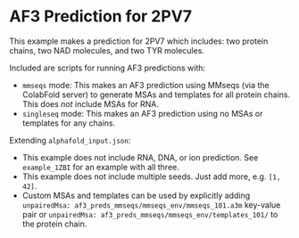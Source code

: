 # AF3 Prediction for 2PV7

This example makes a prediction for 2PV7 which includes: two protein chains, two NAD molecules, and two TYR molecules. 

Included are scripts for running AF3 predictions with:
- `mmseqs` mode: This makes an AF3 prediction using MMseqs (via the ColabFold server) to generate MSAs and templates for all protein chains. This does *not* include MSAs for RNA.
- `singleseq` mode: This makes an AF3 prediction using no MSAs or templates for any chains.

Extending `alphafold_input.json`:
- This example does not include RNA, DNA, or ion prediction. See `example_1ZBI` for an example with all three.
- This example does not include multiple seeds. Just add more, e.g. `[1, 42]`.
- Custom MSAs and templates can be used by explicitly adding `unpairedMsa: af3_preds_mmseqs/mmseqs_env/mmseqs_101.a3m` key-value pair or `unpairedMsa: af3_preds_mmseqs/mmseqs_env/templates_101/` to the protein chain.